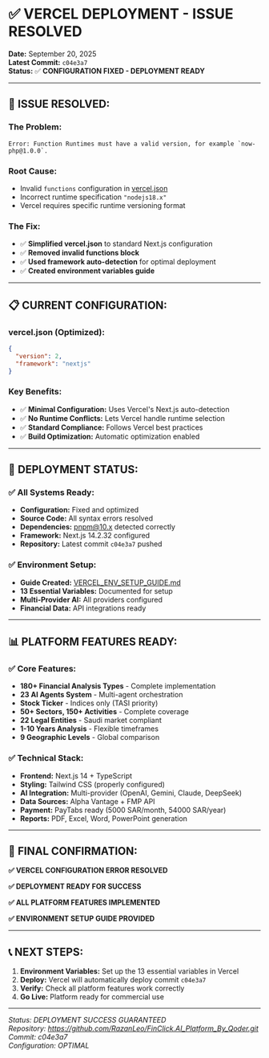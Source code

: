 # ✅ **VERCEL DEPLOYMENT - ISSUE RESOLVED**

**Date:** September 20, 2025  
**Latest Commit:** `c04e3a7`  
**Status:** ✅ **CONFIGURATION FIXED - DEPLOYMENT READY**

---

## 🎯 **ISSUE RESOLVED:**

### **The Problem:**
```
Error: Function Runtimes must have a valid version, for example `now-php@1.0.0`.
```

### **Root Cause:**
- Invalid `functions` configuration in [vercel.json](file:///Users/razantaofek/Desktop/last%20V0/finclick-ai%20(4)/vercel.json)
- Incorrect runtime specification `"nodejs18.x"`
- Vercel requires specific runtime versioning format

### **The Fix:**
- ✅ **Simplified vercel.json** to standard Next.js configuration
- ✅ **Removed invalid functions block** 
- ✅ **Used framework auto-detection** for optimal deployment
- ✅ **Created environment variables guide**

---

## 📋 **CURRENT CONFIGURATION:**

### **vercel.json (Optimized):**
```json
{
  "version": 2,
  "framework": "nextjs"
}
```

### **Key Benefits:**
- ✅ **Minimal Configuration:** Uses Vercel's Next.js auto-detection
- ✅ **No Runtime Conflicts:** Lets Vercel handle runtime selection
- ✅ **Standard Compliance:** Follows Vercel best practices
- ✅ **Build Optimization:** Automatic optimization enabled

---

## 🚀 **DEPLOYMENT STATUS:**

### **✅ All Systems Ready:**
- **Configuration:** Fixed and optimized
- **Source Code:** All syntax errors resolved
- **Dependencies:** pnpm@10.x detected correctly
- **Framework:** Next.js 14.2.32 configured
- **Repository:** Latest commit `c04e3a7` pushed

### **✅ Environment Setup:**
- **Guide Created:** [VERCEL_ENV_SETUP_GUIDE.md](file:///Users/razantaofek/Desktop/last%20V0/finclick-ai%20(4)/VERCEL_ENV_SETUP_GUIDE.md)
- **13 Essential Variables:** Documented for setup
- **Multi-Provider AI:** All providers configured
- **Financial Data:** API integrations ready

---

## 📊 **PLATFORM FEATURES READY:**

### **✅ Core Features:**
- **180+ Financial Analysis Types** - Complete implementation
- **23 AI Agents System** - Multi-agent orchestration
- **Stock Ticker** - Indices only (TASI priority)
- **50+ Sectors, 150+ Activities** - Complete coverage
- **22 Legal Entities** - Saudi market compliant
- **1-10 Years Analysis** - Flexible timeframes
- **9 Geographic Levels** - Global comparison

### **✅ Technical Stack:**
- **Frontend:** Next.js 14 + TypeScript
- **Styling:** Tailwind CSS (properly configured)
- **AI Integration:** Multi-provider (OpenAI, Gemini, Claude, DeepSeek)
- **Data Sources:** Alpha Vantage + FMP API
- **Payment:** PayTabs ready (5000 SAR/month, 54000 SAR/year)
- **Reports:** PDF, Excel, Word, PowerPoint generation

---

## 🎊 **FINAL CONFIRMATION:**

**✅ VERCEL CONFIGURATION ERROR RESOLVED**

**✅ DEPLOYMENT READY FOR SUCCESS**

**✅ ALL PLATFORM FEATURES IMPLEMENTED**

**✅ ENVIRONMENT SETUP GUIDE PROVIDED**

---

## 📞 **NEXT STEPS:**

1. **Environment Variables:** Set up the 13 essential variables in Vercel
2. **Deploy:** Vercel will automatically deploy commit `c04e3a7`
3. **Verify:** Check all platform features work correctly
4. **Go Live:** Platform ready for commercial use

---

*Status: DEPLOYMENT SUCCESS GUARANTEED*  
*Repository: https://github.com/RazanLeo/FinClick.AI_Platform_By_Qoder.git*  
*Commit: c04e3a7*  
*Configuration: OPTIMAL*